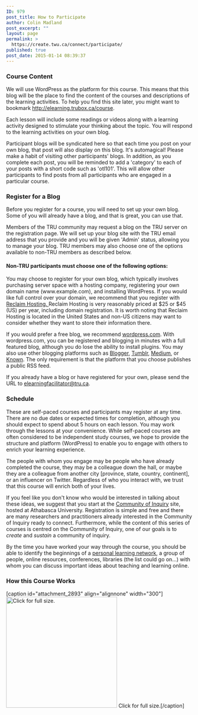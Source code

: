 ```yaml
---
ID: 979
post_title: How to Participate
author: Colin Madland
post_excerpt: ""
layout: page
permalink: >
  https://create.twu.ca/connect/participate/
published: true
post_date: 2015-01-14 08:39:37
---
```

<h3>Course Content</h3>
We will use WordPress as the platform for this course. This means that this blog will be the place to find the content of the courses and descriptions of the learning activities. To help you find this site later, you might want to bookmark <a href="http://elearning.trubox.ca/course" >http://elearning.trubox.ca/course</a>.

Each lesson will include some readings or videos along with a learning activity designed to stimulate your thinking about the topic. You will respond to the learning activities on your own blog.

Participant blogs will be syndicated here so that each time you post on your own blog, that post will also display on this blog. It's automagical! Please make a habit of visiting other participants' blogs. In addition, as you complete each post, you will be reminded to add a 'category' to each of your posts with a short code such as 'otl101'. This will allow other participants to find posts from all participants who are engaged in a particular course.
<h3>Register for a Blog</h3>
Before you register for a course, you will need to set up your own blog. Some of you will already have a blog, and that is great, you can use that.

Members of the TRU community may request a blog on the TRU server on the registration page. We will set up your blog site with the TRU email address that you provide and you will be given 'Admin' status, allowing you to manage your blog. TRU members may also choose one of the options available to non-TRU members as described below.
<h4>Non-TRU participants must choose one of the following options:</h4>
You may choose to register for your own blog, which typically involves purchasing server space with a hosting company, registering your own domain name (www.example.com), and installing WordPress. If you would like full control over your domain, we recommend that you register with <a href="http://reclaimhosting.com" >Reclaim Hosting. </a>Reclaim Hosting is very reasonably priced at $25 or $45 (US) per year, including domain registration. It is worth noting that Reclaim Hosting is located in the United States and non-US citizens may want to consider whether they want to store their information there.

If you would prefer a free blog, we recommend <a href="http://wordpress.com" >wordpress.com</a>. With wordpress.com, you can be registered and blogging in minutes with a full featured blog, although you do lose the ability to install plugins. You may also use other blogging platforms such as <a href="http://www.blogger.com" >Blogger</a>, <a href="https://www.tumblr.com/" >Tumblr</a>, <a href="https://medium.com/" >Medium</a>, or <a href="https://withknown.com/" >Known</a>. The only requirement is that the platform that you choose publishes a public RSS feed.

If you already have a blog or have registered for your own, please send the URL to elearningfacilitator@tru.ca.
<h3>Schedule</h3>
These are self-paced courses and participants may register at any time. There are no due dates or expected times for completion, although you should expect to spend about 5 hours on each lesson. You may work through the lessons at your convenience. While self-paced courses are often considered to be independent study courses, we hope to provide the structure and platform (WordPress) to enable you to engage with others to enrich your learning experience.

The people with whom you engage may be people who have already completed the course, they may be a colleague down the hall, or maybe they are a colleague from another city [province, state, country, continent], or an influencer on Twitter. Regardless of who you interact with, we trust that this course will enrich both of your lives.

If you feel like you don't know who would be interested in talking about these ideas, we suggest that you start at the <a title="Community of Inquiry" href="http://coi.athabascau.ca" >Community of Inquiry</a> site, hosted at Athabasca University. Registration is simple and free and there are many researchers and practitioners already interested in the Community of Inquiry ready to connect. Furthermore, while the content of this series of courses is centred on the Community of Inquiry, one of our goals is to <em>create</em> and <em>sustain</em> a community of inquiry.

By the time you have worked your way through the course, you should be able to identify the beginnings of a <a href="http://en.wikipedia.org/wiki/Personal_learning_network" >personal learning network</a>, a group of people, online resources, conferences, libraries (the list could go on...) with whom you can discuss important ideas about teaching and learning online.
<h3>How this Course Works</h3>
[caption id="attachment_2893" align="alignnone" width="300"]<a href="http://create.twu.ca/connect/files/2015/01/Connected-Course-Diagram.png" ><img class="wp-image-2893 size-medium" src="http://create.twu.ca/connect/files/2015/01/Connected-Course-Diagram-300x300.png" alt="Click for full size." width="300" height="300" /></a> Click for full size.[/caption]